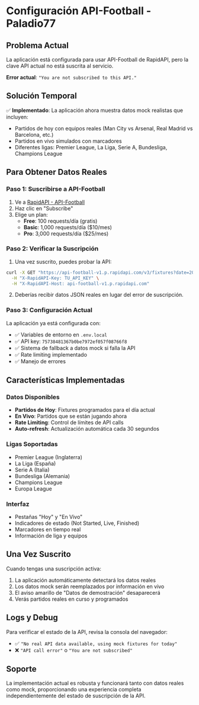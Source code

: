 # Configuración API-Football - Paladio77

## Problema Actual

La aplicación está configurada para usar API-Football de RapidAPI, pero la clave API actual no está suscrita al servicio.

**Error actual**: `"You are not subscribed to this API."`

## Solución Temporal

✅ **Implementado**: La aplicación ahora muestra datos mock realistas que incluyen:
- Partidos de hoy con equipos reales (Man City vs Arsenal, Real Madrid vs Barcelona, etc.)
- Partidos en vivo simulados con marcadores
- Diferentes ligas: Premier League, La Liga, Serie A, Bundesliga, Champions League

## Para Obtener Datos Reales

### Paso 1: Suscribirse a API-Football
1. Ve a [RapidAPI - API-Football](https://rapidapi.com/api-sports/api/api-football)
2. Haz clic en "Subscribe" 
3. Elige un plan:
   - **Free**: 100 requests/día (gratis)
   - **Basic**: 1,000 requests/día ($10/mes)
   - **Pro**: 3,000 requests/día ($25/mes)

### Paso 2: Verificar la Suscripción
1. Una vez suscrito, puedes probar la API:
```bash
curl -X GET "https://api-football-v1.p.rapidapi.com/v3/fixtures?date=2025-01-06" \
  -H "X-RapidAPI-Key: TU_API_KEY" \
  -H "X-RapidAPI-Host: api-football-v1.p.rapidapi.com"
```

2. Deberías recibir datos JSON reales en lugar del error de suscripción.

### Paso 3: Configuración Actual
La aplicación ya está configurada con:
- ✅ Variables de entorno en `.env.local`
- ✅ API key: `75738481367b0be7972ef057f08766f8`
- ✅ Sistema de fallback a datos mock si falla la API
- ✅ Rate limiting implementado
- ✅ Manejo de errores

## Características Implementadas

### Datos Disponibles
- **Partidos de Hoy**: Fixtures programados para el día actual
- **En Vivo**: Partidos que se están jugando ahora
- **Rate Limiting**: Control de límites de API calls
- **Auto-refresh**: Actualización automática cada 30 segundos

### Ligas Soportadas
- Premier League (Inglaterra)
- La Liga (España) 
- Serie A (Italia)
- Bundesliga (Alemania)
- Champions League
- Europa League

### Interfaz
- Pestañas "Hoy" y "En Vivo"
- Indicadores de estado (Not Started, Live, Finished)
- Marcadores en tiempo real
- Información de liga y equipos

## Una Vez Suscrito

Cuando tengas una suscripción activa:
1. La aplicación automáticamente detectará los datos reales
2. Los datos mock serán reemplazados por información en vivo
3. El aviso amarillo de "Datos de demostración" desaparecerá
4. Verás partidos reales en curso y programados

## Logs y Debug

Para verificar el estado de la API, revisa la consola del navegador:
- ✅ `"No real API data available, using mock fixtures for today"`
- ❌ `"API call error"` o `"You are not subscribed"`

## Soporte

La implementación actual es robusta y funcionará tanto con datos reales como mock, proporcionando una experiencia completa independientemente del estado de suscripción de la API.